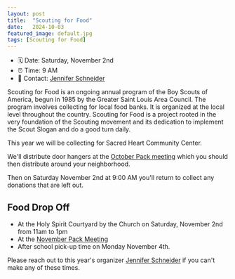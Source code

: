 ```yaml
---
layout: post
title:  "Scouting for Food"
date:   2024-10-03
featured_image: default.jpg
tags: [Scouting for Food]
---
```


* 🗓️ Date: Saturday, November 2nd
* ⏰ Time: 9 AM
* 📇 Contact: [Jennifer Schneider](jennsj15@gmail.com)

Scouting for Food is an ongoing annual program of the Boy Scouts of America, begun in 1985 by the Greater Saint Louis Area Council. The program involves collecting for local food banks. It is organized at the local level throughout the country. Scouting for Food is a project rooted in the very foundation of the Scouting movement and its dedication to implement the Scout Slogan and do a good turn daily.

This year we will be collecting for Sacred Heart Community Center.

We'll distribute door hangers at the [October Pack meeting](/2024/10/01/october-pack-meeting/) which you should then distribute around your neighborhood.

Then on Saturday November 2nd at 9:00 AM you'll return to collect any donations that are left out.

## Food Drop Off

* At the Holy Spirit Courtyard by the Church on Saturday, November 2nd from 11am to 1pm
* At the [November Pack Meeting](/2024/11/01/november-pack-meeting/)
* After school pick-up time on Monday November 4th.

Please reach out to this year's organizer [Jennifer Schneider](jennsj15@gmail.com) if you can't make any of these times.
